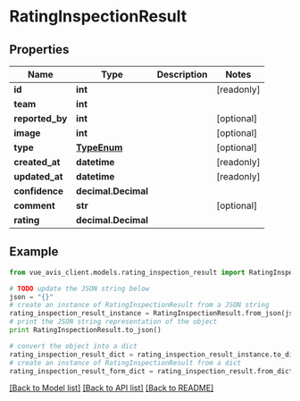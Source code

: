 # RatingInspectionResult


## Properties

Name | Type | Description | Notes
------------ | ------------- | ------------- | -------------
**id** | **int** |  | [readonly]
**team** | **int** |  |
**reported_by** | **int** |  | [optional]
**image** | **int** |  | [optional]
**type** | [**TypeEnum**](TypeEnum.md) |  | [optional]
**created_at** | **datetime** |  | [readonly]
**updated_at** | **datetime** |  | [readonly]
**confidence** | **decimal.Decimal** |  |
**comment** | **str** |  | [optional]
**rating** | **decimal.Decimal** |  |

## Example

```python
from vue_avis_client.models.rating_inspection_result import RatingInspectionResult

# TODO update the JSON string below
json = "{}"
# create an instance of RatingInspectionResult from a JSON string
rating_inspection_result_instance = RatingInspectionResult.from_json(json)
# print the JSON string representation of the object
print RatingInspectionResult.to_json()

# convert the object into a dict
rating_inspection_result_dict = rating_inspection_result_instance.to_dict()
# create an instance of RatingInspectionResult from a dict
rating_inspection_result_form_dict = rating_inspection_result.from_dict(rating_inspection_result_dict)
```
[[Back to Model list]](..#documentation-for-models) [[Back to API list]](..#documentation-for-api-endpoints) [[Back to README]](..)
